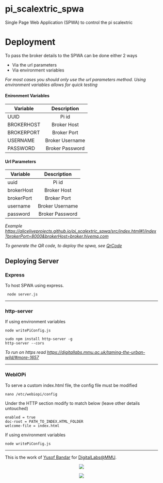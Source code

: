 # pi_scalextric_spwa
Single Page Web Application (SPWA) to control the pi scalextric

# Deployment

To pass the broker details to the SPWA can be done either 2 ways

- Via the url parameters
- Via environment variables

*For most cases you should only use the url parameters method. Using environment variables allows for quick testing* 

#### Enironment Variables

| Variable      | Description  |
| ------------- |:-------------:|
| UUID   | Pi id|      
| BROKERHOST   | Broker Host|
| BROKERPORT   | Broker Port|
| USERNAME   | Broker Username|
| PASSWORD   | Broker Password|

#### Url Parameters

| Variable      | Description  |
| ------------- |:-------------:|
| uuid   | Pi id|      
| brokerHost   | Broker Host|
| brokerPort   | Broker Port|
| username   | Broker Username|
| password   | Broker Password|


*Example https://aliceliveprojects.github.io/pi_scalextric_spwa/src/index.html#!/index?brokerPort=8000&brokerHost=broker.hivemq.com*


*To generate the QR code, to deploy the spwa, see [QrCode](https://github.com/aliceliveprojects/pi_scalextric_mqtt/tree/master/mqtt/src/QrCode)*


## Deploying Server 

### Express
To host SPWA using express.

```
 node server.js
```

---

### http-server

If using environment variables

```
node writePiConfig.js
```


```
sudo npm install http-server -g
http-server --cors
```


*To run on https read https://digitallabs.mmu.ac.uk/taming-the-urban-wild/#more-1657*

---

### WebIOPi
To serve a custom index.html file, the config file must be modified

```nano /etc/webiopi/config```

Under the HTTP section modify to match below (leave other details untouched)

```
enabled = true
doc-root = PATH_TO_INDEX.HTML_FOLDER
welcome-file = index.html
``` 

If using environment variables

```
node writePiConfig.js
```


---


This is the work of [Yusof Bandar](https://github.com/YusofBandar) for [DigitalLabs@MMU](https://digitallabs.mmu.ac.uk/).

<p align="center">
<img align="middle" src="https://trello-attachments.s3.amazonaws.com/5b2caa657bcf194b4d089d48/5b98c7ec64145155e09b5083/d2e189709d3b79aa1222ef6e9b1f3735/DigitalLabsLogo_512x512.png"  />
 </p>
 
 
<p align="center">
<img align="middle" src="https://trello-attachments.s3.amazonaws.com/5b2caa657bcf194b4d089d48/5b98c7ec64145155e09b5083/e5f47675f420face27488d4e5330a48c/logo_mmu.png" />
 </p>

